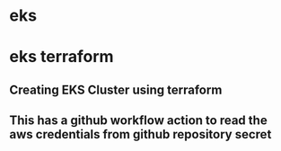 # eks
# eks terraform
## Creating EKS Cluster using terraform
## This has a github workflow action to read the aws credentials from github repository secret
